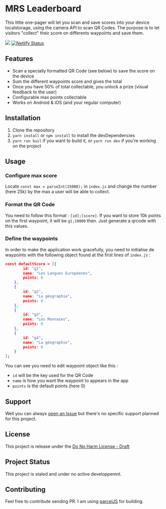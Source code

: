 # MRS Leaderboard

This little one-pager will let you scan and save scores into your device localstorage, using the camera API to scan QR Codes. The purpose is to let visitors "collect" their score on differents waypoints and save them.

![](https://img.shields.io/badge/license-Do%20No%20Harm-green)
[![Netlify Status](https://api.netlify.com/api/v1/badges/d60a4f11-0049-4cb4-af50-72753b294f74/deploy-status)](https://app.netlify.com/sites/mrs-leaderboard/deploys)


## Features

- Scan a specially formatted QR Code (see below) to save the score on the device
- Sum the different waypoints score and gives the total
- Once you have 50% of total collectable, you unlock a prize (visual feedback to the user)
- Configurable max points collectable
- Works on Android & iOS (and your regular computer)

## Installation

1. Clone the repository
2. `yarn install` or `npm install` to install the devDependencies
3. `yarn run buil` if you want to build it, or `yarn run dev` if you're working on the project

## Usage

### Configure max score

Locate `const max = parseInt(25000);` in `index.js` and change the number (here 25k) by the max a user will be able to collect.

### Format the QR Code
You need to follow this format : `[id];[score]`.
If you want to store 10k points on the first waypoint, it will be `g1;10000` then. Just generate a qrcode with this values.



### Define the waypoints

In order to make the application work gracefully, you need to initialise de waypoints with the following object found at the first lines of `index.js` :
```json
const defaultScore = [{
        id: "g1",
        name: "Les Langues Européenes",
        points: 0
    },
    {
        id: "g2",
        name: "La géographie",
        points: 0
    },
    {
        id: "g3",
        name: "Les Monnaies",
        points: 0
    },
    {
        id: "g4",
        name: "La géographie",
        points: 0
    }
];
```

You can see you need to edit waypoint object like this :
- `id` will be the key used for the QR Code
- `name` is how you want the waypoint to appears in the app
- `points` is the default points (here 0)

## Support
Well you can always [open an Issue](/issues/new) but there's no specific support planned for this project.

## License
This project is release under the [Do No Harm License - Draft](/LICENSE.md)

## Project Status
This project is staled and under no active developpemnt.

## Contributing
Feel free to contribute sending PR.
I am using [parcelJS](http://parceljs.org) for building.
